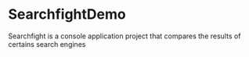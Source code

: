 # SearchfightDemo
Searchfight is a console application project that compares the results of certains search engines
